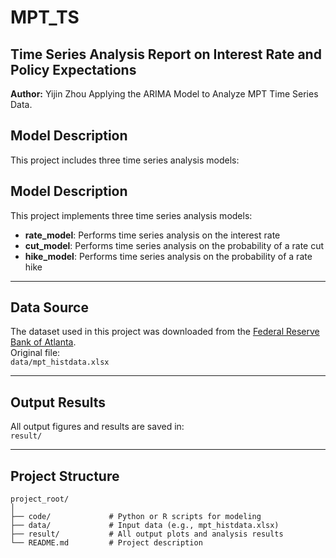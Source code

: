 # MPT_TS
## Time Series Analysis Report on Interest Rate and Policy Expectations
**Author:** Yijin Zhou
Applying the ARIMA Model to Analyze MPT Time Series Data.

## Model Description
This project includes three time series analysis models:

## Model Description

This project implements three time series analysis models:

- **rate_model**: Performs time series analysis on the interest rate  
- **cut_model**: Performs time series analysis on the probability of a rate cut  
- **hike_model**: Performs time series analysis on the probability of a rate hike  

---

## Data Source

The dataset used in this project was downloaded from the [Federal Reserve Bank of Atlanta](https://www.atlantafed.org/).  
Original file:  
`data/mpt_histdata.xlsx`

---

## Output Results

All output figures and results are saved in:  
`result/`

---

## Project Structure

```
project_root/
│
├── code/             # Python or R scripts for modeling
├── data/             # Input data (e.g., mpt_histdata.xlsx)
├── result/           # All output plots and analysis results    
└── README.md         # Project description
```


